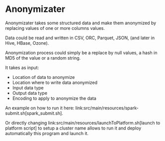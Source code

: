 # Anonymizater

Anonymizater takes some structured data and make them anonymized 
by replacing values of one or more columns values.

Data could be read and written in CSV, ORC, Parquet, JSON, (and later in Hive, HBase, Ozone).

Anonymization process could simply be a replace by null values, a hash in MD5 of the value or a random
string.


It takes as input: 
- Location of data to anonymize
- Location where to write data anonymized
- Input data type 
- Output data type
- Encoding to apply to anonymize the data

An example on how to run it here: link:src/main/resources/spark-submit.sh[spark_submit.sh].

Or directly changing link:src/main/resources/launchToPlatform.sh[launch to platform script] to setup a cluster name allows to run it and deploy automatically
this program and launch it.





